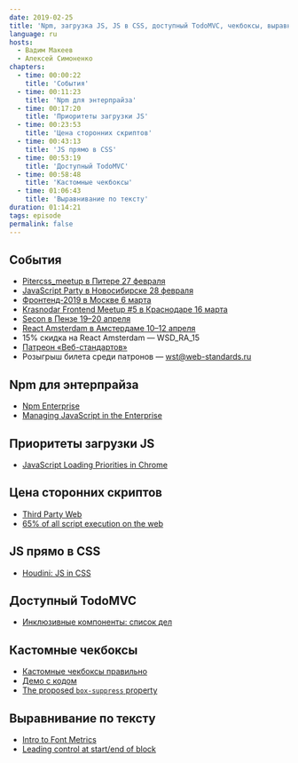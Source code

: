 ```yaml
---
date: 2019-02-25
title: 'Npm, загрузка JS, JS в CSS, доступный TodoMVC, чекбоксы, выравнивание по тексту'
language: ru
hosts:
  - Вадим Макеев
  - Алексей Симоненко
chapters:
  - time: 00:00:22
    title: 'События'
  - time: 00:11:23
    title: 'Npm для энтерпрайза'
  - time: 00:17:20
    title: 'Приоритеты загрузки JS'
  - time: 00:23:53
    title: 'Цена сторонних скриптов'
  - time: 00:43:13
    title: 'JS прямо в CSS'
  - time: 00:53:19
    title: 'Доступный TodoMVC'
  - time: 00:58:48
    title: 'Кастомные чекбоксы'
  - time: 01:06:43
    title: 'Выравнивание по тексту'
duration: 01:14:21
tags: episode
permalink: false
---
```


## События

- [Pitercss_meetup в Питере 27 февраля](https://medium.com/p/c80ba28e397e)
- [JavaScript Party в Новосибирске 28 февраля](https://events.yandex.ru/events/meetings/28-02-2019/)
- [Фронтенд-2019 в Москве 6 марта](https://leader-id.ru/event/16268/)
- [Krasnodar Frontend Meetup #5 в Краснодаре 16 марта](https://krddevdays.timepad.ru/event/901953/)
- [Secon в Пензе 19–20 апреля](https://2019.secon.ru/)
- [React Amsterdam в Амстердаме 10–12 апреля](https://react.amsterdam/)
- 15% скидка на React Amsterdam — WSD_RA_15
- [Патреон «Веб-стандартов»](https://www.patreon.com/webstandards_ru)
- Розыгрыш билета среди патронов — wst@web-standards.ru

## Npm для энтерпрайза

- [Npm Enterprise](https://www.npmjs.com/products/enterprise)
- [Managing JavaScript in the Enterprise](https://blog.npmjs.org/post/182958759735/managing-javascript-in-the-enterprise)

## Приоритеты загрузки JS

- [JavaScript Loading Priorities in Chrome](https://addyosmani.com/blog/script-priorities/)

## Цена сторонних скриптов

- [Third Party Web](https://github.com/patrickhulce/third-party-web)
- [65% of all script execution on the web](https://twitter.com/patrickhulce/status/1093961183562997760)

## JS прямо в CSS

- [Houdini: JS in CSS](https://css-houdini.rocks/js-in-css/)

## Доступный TodoMVC

- [Инклюзивные компоненты: список дел](https://medium.com/p/40a324436b3e)

## Кастомные чекбоксы

- [Кастомные чекбоксы правильно](https://youtu.be/E6kLaaQFctU)
- [Демо с кодом](https://glitch.com/edit/#!/14-pepelsbey)
- [The proposed `box-suppress` property](https://rachelandrew.co.uk/archives/2016/07/22/the-proposed-box-suppress-property/)

## Выравнивание по тексту

- [Intro to Font Metrics](http://westonthayer.com/writing/intro-to-font-metrics/)
- [Leading control at start/end of block](https://github.com/w3c/csswg-drafts/issues/3240)
